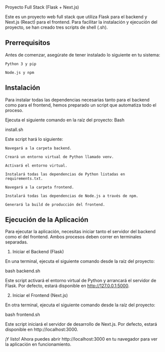 Proyecto Full Stack (Flask + Next.js)

Este es un proyecto web full stack que utiliza Flask para el backend y Next.js (React) para el frontend. Para facilitar la instalación y ejecución del proyecto, se han creado tres scripts de shell (.sh).

## Prerrequisitos 

Antes de comenzar, asegúrate de tener instalado lo siguiente en tu sistema:

    Python 3 y pip

    Node.js y npm

## Instalación 

Para instalar todas las dependencias necesarias tanto para el backend como para el frontend, hemos preparado un script que automatiza todo el proceso.

Ejecuta el siguiente comando en la raíz del proyecto:
Bash

install.sh

Este script hará lo siguiente:

    Navegará a la carpeta backend.

    Creará un entorno virtual de Python llamado venv.

    Activará el entorno virtual.

    Instalará todas las dependencias de Python listadas en requirements.txt.

    Navegará a la carpeta frontend.

    Instalará todas las dependencias de Node.js a través de npm.

    Generará la build de producción del frontend.

## Ejecución de la Aplicación 

Para ejecutar la aplicación, necesitas iniciar tanto el servidor del backend como el del frontend. Ambos procesos deben correr en terminales separadas.

1. Iniciar el Backend (Flask)

En una terminal, ejecuta el siguiente comando desde la raíz del proyecto:


bash backend.sh

Este script activará el entorno virtual de Python y arrancará el servidor de Flask. Por defecto, estará disponible en http://127.0.0.1:5000.

2. Iniciar el Frontend (Next.js)

En otra terminal, ejecuta el siguiente comando desde la raíz del proyecto:


bash frontend.sh

Este script iniciará el servidor de desarrollo de Next.js. Por defecto, estará disponible en http://localhost:3000.

¡Y listo! Ahora puedes abrir http://localhost:3000 en tu navegador para ver la aplicación en funcionamiento.
